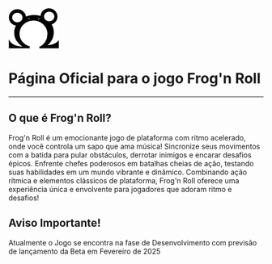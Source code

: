 <img src="omegaLogo.png" width="100">
<h1>Página Oficial para o jogo Frog'n Roll</h1>
<hr>
<h2><b>O que é Frog'n Roll?</b></h2>
<p>Frog'n Roll é um emocionante jogo de plataforma com ritmo acelerado, onde você controla um sapo que ama música! Sincronize seus movimentos com a batida para pular obstáculos, derrotar inimigos e encarar desafios épicos. Enfrente chefes poderosos em batalhas cheias de ação,
  testando suas habilidades em um mundo vibrante e dinâmico. Combinando ação rítmica e elementos clássicos de plataforma, 
  Frog'n Roll oferece uma experiência única e envolvente para jogadores que adoram ritmo e desafios!</p>

<h2><b>Aviso Importante!</b></h2>
<p>Atualmente o Jogo se encontra na fase de Desenvolvimento com previsão de lançamento da Beta em Fevereiro de 2025</p>

